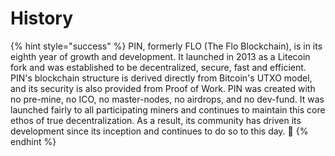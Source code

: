 # History

{% hint style="success" %}
PIN, formerly FLO \(The Flo Blockchain\), is in its eighth year of growth and development. It launched in 2013 as a Litecoin fork and was established to be decentralized, secure, fast and efficient. PIN's blockchain structure is derived directly from Bitcoin's UTXO model, and its security is also provided from Proof of Work. PIN was created with no pre-mine, no ICO, no master-nodes, no airdrops, and no dev-fund. It was launched fairly to all participating miners and continues to maintain this core ethos of true decentralization. As a result, its community has driven its development since its inception and continues to do so to this day. 📌 
{% endhint %}



